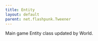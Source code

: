 ```yaml
---
title: Entity
layout: default
parent: net.flashpunk.Tweener
---
```


Main game Entity class updated by World.
